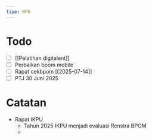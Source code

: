 ```yaml
---
tipe: WFO
---
```

# Todo
- [ ] [[Pelatihan digitalent]] 
- [ ] Perbaikan bpom mobile
- [ ] Rapat cekbpom [[2025-07-14]]
- [ ] PTJ 30 Juni 2025
# Catatan
- Rapat IKPU
	- Tahun 2025 IKPU menjadi evaluasi Renstra BPOM
	- 
